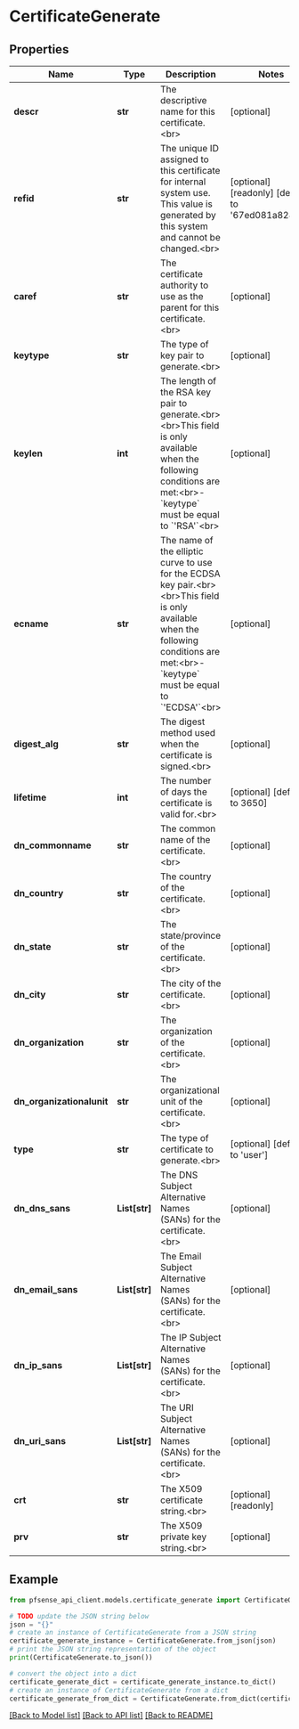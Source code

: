 # CertificateGenerate


## Properties

Name | Type | Description | Notes
------------ | ------------- | ------------- | -------------
**descr** | **str** | The descriptive name for this certificate.&lt;br&gt; | [optional] 
**refid** | **str** | The unique ID assigned to this certificate for internal system use. This value is generated by this system and cannot be changed.&lt;br&gt; | [optional] [readonly] [default to '67ed081a82421']
**caref** | **str** | The certificate authority to use as the parent for this certificate.&lt;br&gt; | [optional] 
**keytype** | **str** | The type of key pair to generate.&lt;br&gt; | [optional] 
**keylen** | **int** | The length of the RSA key pair to generate.&lt;br&gt;&lt;br&gt;This field is only available when the following conditions are met:&lt;br&gt;- &#x60;keytype&#x60; must be equal to &#x60;&#39;RSA&#39;&#x60;&lt;br&gt; | [optional] 
**ecname** | **str** | The name of the elliptic curve to use for the ECDSA key pair.&lt;br&gt;&lt;br&gt;This field is only available when the following conditions are met:&lt;br&gt;- &#x60;keytype&#x60; must be equal to &#x60;&#39;ECDSA&#39;&#x60;&lt;br&gt; | [optional] 
**digest_alg** | **str** | The digest method used when the certificate is signed.&lt;br&gt; | [optional] 
**lifetime** | **int** | The number of days the certificate is valid for.&lt;br&gt; | [optional] [default to 3650]
**dn_commonname** | **str** | The common name of the certificate.&lt;br&gt; | [optional] 
**dn_country** | **str** | The country of the certificate.&lt;br&gt; | [optional] 
**dn_state** | **str** | The state/province of the certificate.&lt;br&gt; | [optional] 
**dn_city** | **str** | The city of the certificate.&lt;br&gt; | [optional] 
**dn_organization** | **str** | The organization of the certificate.&lt;br&gt; | [optional] 
**dn_organizationalunit** | **str** | The organizational unit of the certificate.&lt;br&gt; | [optional] 
**type** | **str** | The type of certificate to generate.&lt;br&gt; | [optional] [default to 'user']
**dn_dns_sans** | **List[str]** | The DNS Subject Alternative Names (SANs) for the certificate.&lt;br&gt; | [optional] 
**dn_email_sans** | **List[str]** | The Email Subject Alternative Names (SANs) for the certificate.&lt;br&gt; | [optional] 
**dn_ip_sans** | **List[str]** | The IP Subject Alternative Names (SANs) for the certificate.&lt;br&gt; | [optional] 
**dn_uri_sans** | **List[str]** | The URI Subject Alternative Names (SANs) for the certificate.&lt;br&gt; | [optional] 
**crt** | **str** | The X509 certificate string.&lt;br&gt; | [optional] [readonly] 
**prv** | **str** | The X509 private key string.&lt;br&gt; | [optional] 

## Example

```python
from pfsense_api_client.models.certificate_generate import CertificateGenerate

# TODO update the JSON string below
json = "{}"
# create an instance of CertificateGenerate from a JSON string
certificate_generate_instance = CertificateGenerate.from_json(json)
# print the JSON string representation of the object
print(CertificateGenerate.to_json())

# convert the object into a dict
certificate_generate_dict = certificate_generate_instance.to_dict()
# create an instance of CertificateGenerate from a dict
certificate_generate_from_dict = CertificateGenerate.from_dict(certificate_generate_dict)
```
[[Back to Model list]](../README.md#documentation-for-models) [[Back to API list]](../README.md#documentation-for-api-endpoints) [[Back to README]](../README.md)


